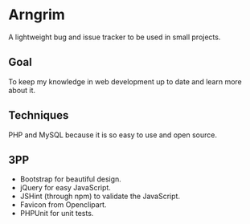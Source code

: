 Arngrim
=======

A lightweight bug and issue tracker to be used in small projects.

Goal
-----------
To keep my knowledge in web development up to date and learn more about it.

Techniques
-----------
PHP and MySQL because it is so easy to use and open source.

3PP
-----------
- Bootstrap for beautiful design.
- jQuery for easy JavaScript.
- JSHint (through npm) to validate the JavaScript.
- Favicon from Openclipart.
- PHPUnit for unit tests.